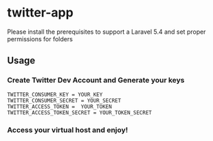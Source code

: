 # twitter-app
Please install the prerequisites to support a Laravel 5.4 and set proper permissions for folders

## Usage

### Create Twitter Dev Account and Generate your keys

	TWITTER_CONSUMER_KEY = YOUR_KEY
	TWITTER_CONSUMER_SECRET = YOUR_SECRET
	TWITTER_ACCESS_TOKEN = 	YOUR_TOKEN
	TWITTER_ACCESS_TOKEN_SECRET = YOUR_TOKEN_SECRET

### Access your virtual host and enjoy!